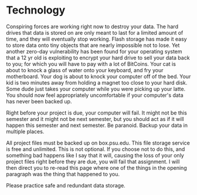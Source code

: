 # Technology

Conspiring forces are working right now to destroy your data. The hard drives that data is stored on are only meant to last for a limited amount of time, and they will eventually stop working. Flash storage has made it easy to store data onto tiny objects that are nearly impossible not to lose. Yet another zero-day vulnerability has been found for your operating system that a 12 yr old is exploiting to encrypt your hard drive to sell your data back to you; for which you will have to pay with a lot of BitCoins. Your cat is about to knock a glass of water onto your keyboard, and fry your motherboard. Your dog is about to knock your computer off of the bed. Your kid is two minutes away from holding a magnet too close to your hard disk. Some dude just takes your computer while you were picking up your latte. You should now feel appropriately uncomfortable if your computer's data has never been backed up.

Right before your project is due, your computer will fail. It might not be this semester and it might not be next semester, but you should act as if it will happen this semester and next semester. Be paranoid. Backup your data in multiple places.

All project files must be backed up on box.psu.edu. This file storage service is free and unlimited. This is not optional. If you choose not to do this, and something bad happens like I say that it will, causing the loss of your only project files right before they are due, you will fail that assignment. I will then direct you to re-read this page where one of the things in the opening paragraph was the thing that happened to you.

Please practice safe and redundant data storage.